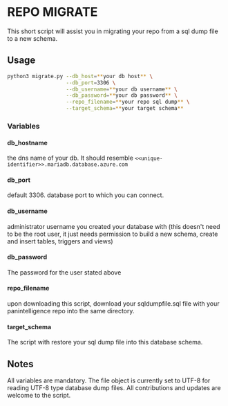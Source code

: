 # REPO MIGRATE

This short script will assist you in migrating your repo from a sql dump file to a new schema.

## Usage

```bash
python3 migrate.py --db_host=**your db host** \
                   --db_port=3306 \
                   --db_username=**your db username** \
                   --db_password=**your db password** \
                   --repo_filename=**your repo sql dump** \
                   --target_schema=**your target schema**
```

### Variables

#### db_hostname
the dns name of your db.  It should resemble `<<unique-identifier>>.mariadb.database.azure.com`

#### db_port
default 3306.  database port to which you can connect.

#### db_username

administrator username you created your database with (this doesn't need to be the root user, it just needs permission to build a new schema, create and insert tables, triggers and views)

#### db_password

The password for the user stated above

#### repo_filename

upon downloading this script, download your sqldumpfile.sql file with your panintelligence repo into the same directory.

#### target_schema

The script with restore your sql dump file into this database schema.


## Notes
All variables are mandatory.
The file object is currently set to UTF-8 for reading UTF-8 type database dump files.
All contributions and updates are welcome to the script.